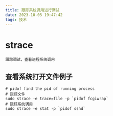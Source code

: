 ```yaml
---
title: 跟踪系统调用进行调试
date: 2023-10-05 19:47:42
tags: 技术
---
```


# strace

	跟踪调试，查看进程系统调用

## 查看系统打开文件例子
```shell
# pidof find the pid of running process
# 跟踪文件
sudo strace -e trace=file -p `pidof fcgiwrap`
# 跟踪系统调用
sudo strace -e stat -p `pidof sshd`
```
